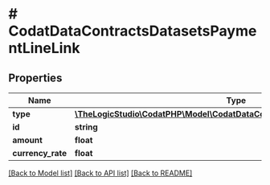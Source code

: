 # # CodatDataContractsDatasetsPaymentLineLink

## Properties

Name | Type | Description | Notes
------------ | ------------- | ------------- | -------------
**type** | [**\TheLogicStudio\CodatPHP\Model\CodatDataContractsDatasetsPaymentLinkType**](CodatDataContractsDatasetsPaymentLinkType.md) |  |
**id** | **string** |  | [optional]
**amount** | **float** |  | [optional]
**currency_rate** | **float** |  | [optional]

[[Back to Model list]](../../README.md#models) [[Back to API list]](../../README.md#endpoints) [[Back to README]](../../README.md)
